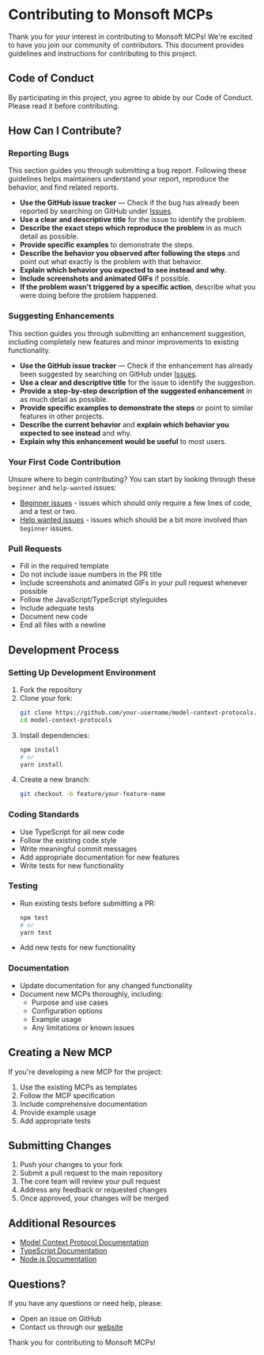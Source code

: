 # Contributing to Monsoft MCPs

Thank you for your interest in contributing to Monsoft MCPs! We're excited to have you join our community of contributors. This document provides guidelines and instructions for contributing to this project.

## Code of Conduct

By participating in this project, you agree to abide by our Code of Conduct. Please read it before contributing.

## How Can I Contribute?

### Reporting Bugs

This section guides you through submitting a bug report. Following these guidelines helps maintainers understand your report, reproduce the behavior, and find related reports.

- **Use the GitHub issue tracker** — Check if the bug has already been reported by searching on GitHub under [Issues](https://github.com/Monsoft-Solutions/model-context-protocols/issues).
- **Use a clear and descriptive title** for the issue to identify the problem.
- **Describe the exact steps which reproduce the problem** in as much detail as possible.
- **Provide specific examples** to demonstrate the steps.
- **Describe the behavior you observed after following the steps** and point out what exactly is the problem with that behavior.
- **Explain which behavior you expected to see instead and why.**
- **Include screenshots and animated GIFs** if possible.
- **If the problem wasn't triggered by a specific action**, describe what you were doing before the problem happened.

### Suggesting Enhancements

This section guides you through submitting an enhancement suggestion, including completely new features and minor improvements to existing functionality.

- **Use the GitHub issue tracker** — Check if the enhancement has already been suggested by searching on GitHub under [Issues](https://github.com/Monsoft-Solutions/model-context-protocols/issues).
- **Use a clear and descriptive title** for the issue to identify the suggestion.
- **Provide a step-by-step description of the suggested enhancement** in as much detail as possible.
- **Provide specific examples to demonstrate the steps** or point to similar features in other projects.
- **Describe the current behavior** and **explain which behavior you expected to see instead** and why.
- **Explain why this enhancement would be useful** to most users.

### Your First Code Contribution

Unsure where to begin contributing? You can start by looking through these `beginner` and `help-wanted` issues:

- [Beginner issues](https://github.com/Monsoft-Solutions/model-context-protocols/labels/beginner) - issues which should only require a few lines of code, and a test or two.
- [Help wanted issues](https://github.com/Monsoft-Solutions/model-context-protocols/labels/help%20wanted) - issues which should be a bit more involved than `beginner` issues.

### Pull Requests

- Fill in the required template
- Do not include issue numbers in the PR title
- Include screenshots and animated GIFs in your pull request whenever possible
- Follow the JavaScript/TypeScript styleguides
- Include adequate tests
- Document new code
- End all files with a newline

## Development Process

### Setting Up Development Environment

1. Fork the repository
2. Clone your fork:
   ```bash
   git clone https://github.com/your-username/model-context-protocols.git
   cd model-context-protocols
   ```
3. Install dependencies:
   ```bash
   npm install
   # or
   yarn install
   ```
4. Create a new branch:
   ```bash
   git checkout -b feature/your-feature-name
   ```

### Coding Standards

- Use TypeScript for all new code
- Follow the existing code style
- Write meaningful commit messages
- Add appropriate documentation for new features
- Write tests for new functionality

### Testing

- Run existing tests before submitting a PR:
  ```bash
  npm test
  # or
  yarn test
  ```
- Add new tests for new functionality

### Documentation

- Update documentation for any changed functionality
- Document new MCPs thoroughly, including:
  - Purpose and use cases
  - Configuration options
  - Example usage
  - Any limitations or known issues

## Creating a New MCP

If you're developing a new MCP for the project:

1. Use the existing MCPs as templates
2. Follow the MCP specification
3. Include comprehensive documentation
4. Provide example usage
5. Add appropriate tests

## Submitting Changes

1. Push your changes to your fork
2. Submit a pull request to the main repository
3. The core team will review your pull request
4. Address any feedback or requested changes
5. Once approved, your changes will be merged

## Additional Resources

- [Model Context Protocol Documentation](https://modelcontextprotocol.io/)
- [TypeScript Documentation](https://www.typescriptlang.org/docs/)
- [Node.js Documentation](https://nodejs.org/en/docs/)

## Questions?

If you have any questions or need help, please:

- Open an issue on GitHub
- Contact us through our [website](https://monsoftsolutions.com)

Thank you for contributing to Monsoft MCPs!
